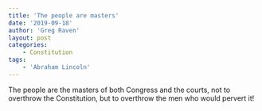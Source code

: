 ```yaml
---
title: 'The people are masters'
date: '2019-09-18'
author: 'Greg Raven'
layout: post
categories:
    - Constitution
tags:
    - 'Abraham Lincoln'
---
```


The people are the masters of both Congress and the courts, not to overthrow the Constitution, but to overthrow the men who would pervert it!